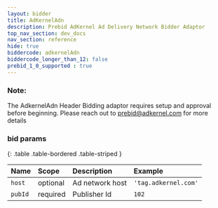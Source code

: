```yaml
---
layout: bidder
title: AdKernelAdn
description: Prebid AdKernel Ad Delivery Network Bidder Adaptor
top_nav_section: dev_docs
nav_section: reference
hide: true
biddercode: adkernelAdn
biddercode_longer_than_12: false
prebid_1_0_supported : true
---
```


### Note:

The AdkernelAdn Header Bidding adaptor requires setup and approval before beginning. Please reach out to <prebid@adkernel.com> for more details

### bid params

{: .table .table-bordered .table-striped } 

| Name | Scope    | Description        | Example  |
| :--- | :----    | :----------        | :------  |
| `host`   | optional | Ad network host    | `'tag.adkernel.com'` |
| `pubId` | required | Publisher Id        | `102` |
